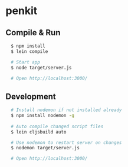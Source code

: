 # penkit

## Compile & Run

```bash
  $ npm install
  $ lein compile

  # Start app
  $ node target/server.js

  # Open http://localhost:3000/
```

## Development

```bash
  # Install nodemon if not installed already
  $ npm install nodemon -g
  
  # Auto compile changed script files
  $ lein cljsbuild auto

  # Use nodemon to restart server on changes
  $ nodemon target/server.js

  # Open http://localhost:3000/
```